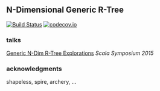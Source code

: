 ## N-Dimensional Generic R-Tree

[![Build Status](https://travis-ci.org/drostron/ndim-rtree.svg?branch=master)](https://travis-ci.org/drostron/ndim-rtree)
[![codecov.io](http://codecov.io/github/drostron/ndim-rtree/coverage.svg?branch=master)](http://codecov.io/github/drostron/ndim-rtree?branch=master)

### talks

[Generic N-Dim R-Tree Explorations](http://drostron.github.io/slides/scala-symposium/2015-06-13/#/generic-n-dim-r-tree-explorations/index.html) _Scala Symposium 2015_

### acknowledgments
shapeless, spire, archery, ...
